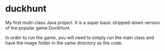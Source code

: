 # duckhunt
My first multi-class Java project. It is a super basic stripped-down version of the popular game DuckHunt. 

In order to run the game, you will need to simply run the main class and have the image folder in the same directory as the code.
